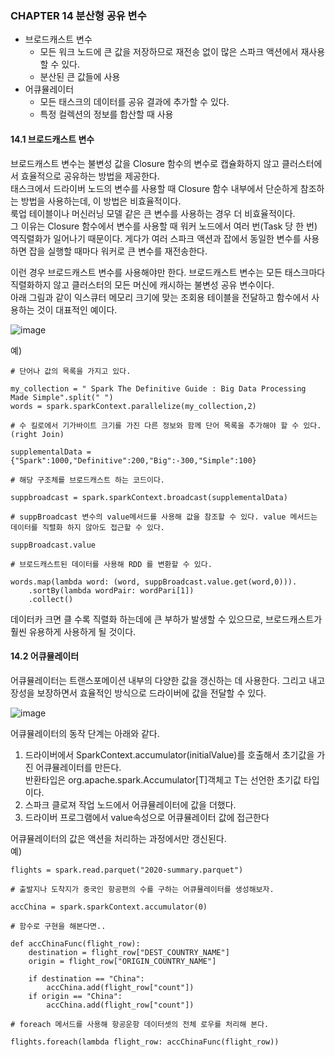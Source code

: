 ### CHAPTER 14 분산형 공유 변수   
* 브로드캐스트 변수  
	- 모든 워크 노드에 큰 값을 저장하므로 재전송 없이 많은 스파크 액션에서 재사용할 수 있다.  
	- 분산된 큰 값들에 사용  
* 어큐뮬레이터  
	- 모든 태스크의 데이터를 공유 결과에 추가할 수 있다.  
	- 특정 컬렉션의 정보를 합산할 때 사용  
  
#### 14.1 브로드캐스트 변수   
브로드캐스트 변수는 불변성 값을 Closure 함수의 변수로 캡슐화하지 않고 클러스터에서 효율적으로 공유하는 방법을 제공한다.  
태스크에서 드라이버 노드의 변수를 사용할 때 Closure 함수 내부에서 단순하게 참조하는 방법을 사용하는데, 이 방법은 비효율적이다.  
룩업 테이블이나 머신러닝 모델 같은 큰 변수를 사용하는 경우 더 비효율적이다.  
그 이유는 Closure 함수에서 변수를 사용할 때 워커 노드에서 여러 번(Task 당 한 번) 역직렬화가 일어나기 때문이다. 게다가 여러 스파크 액션과 잡에서 동일한 변수를 사용하면 잡을 실행할 때마다 워커로 큰 변수를 재전송한다.  
  
이런 경우 브로드캐스트 변수를 사용해야만 한다. 브로드캐스트 변수는 모든 태스크마다 직렬화하지 않고 클러스터의 모든 머신에 캐시하는 불변성 공유 변수이다.  
아래 그림과 같이 익스큐터 메모리 크기에 맞는 조회용 테이블을 전달하고 함수에서 사용하는 것이 대표적인 예이다.  
  
![image](https://user-images.githubusercontent.com/4033129/77248641-6090c180-6c7e-11ea-84f4-0ff0715bc597.png)  
  
예)  
```  
# 단어나 값의 목록을 가지고 있다.  
  
my_collection = " Spark The Definitive Guide : Big Data Processing Made Simple".split(" ")  
words = spark.sparkContext.parallelize(my_collection,2)  
  
# 수 킬로에서 기가바이트 크기를 가진 다른 정보와 함께 단어 목록을 추가해야 할 수 있다.(right Join)  
  
supplementalData = {"Spark":1000,"Definitive":200,"Big":-300,"Simple":100}  
  
# 해당 구조체를 브로드캐스트 하는 코드이다.  
  
suppbroadcast = spark.sparkContext.broadcast(supplementalData)  
  
# suppBroadcast 변수의 value메서드를 사용해 값을 참조할 수 있다. value 메서드는 데이터를 직렬화 하지 않아도 접근할 수 있다.  
  
suppBroadcast.value  
  
# 브로드캐스트된 데이터를 사용해 RDD 를 변환할 수 있다.  
  
words.map(lambda word: (word, suppBroadcast.value.get(word,0))).  
	.sortBy(lambda wordPair: wordPari[1])  
	.collect()  
```  
데이터카 크면 클 수록 직렬화 하는데에 큰 부하가 발생할 수 있으므로, 브로드캐스트가 훨씬 유용하게 사용하게 될 것이다.  
  
#### 14.2 어큐뮬레이터   
어큐뮬레이터는 트랜스포메이션 내부의 다양한 값을 갱신하는 데 사용한다. 그리고 내고장성을 보장하면서 효율적인 방식으로 드라이버에 값을 전달할 수 있다.  
  
![image](https://user-images.githubusercontent.com/4033129/77248765-43102780-6c7f-11ea-9a42-aa19f59a565f.png)  
  
어큐뮬레이터의 동작 단계는 아래와 같다.  
1. 드라이버에서 SparkContext.accumulator(initialValue)를 호출해서 초기값을 가진 어큐뮬레이터를 만든다.  
반환타입은 org.apache.spark.Accumulator[T]객체고 T는 선언한 초기값 타입이다.  
2. 스파크 클로져 작업 노드에서 어큐뮬레이터에 값을 더했다.  
3. 드라이버 프로그램에서 value속성으로 어큐뮬레이터 값에 접근한다  
  
어큐뮬레이터의 값은 액션을 처리하는 과정에서만 갱신된다.  
예)  
```  
flights = spark.read.parquet("2020-summary.parquet")  
  
# 출발지나 도착지가 중국인 항공편의 수를 구하는 어큐뮬레이터를 생성해보자.  
  
accChina = spark.sparkContext.accumulator(0)  
  
# 함수로 구현을 해본다면..  
  
def accChinaFunc(flight_row):  
	destination = flight_row["DEST_COUNTRY_NAME"]  
	origin = flight_row["ORIGIN_COUNTRY_NAME"]  
  
	if destination == "China":  
		accChina.add(flight_row["count"])  
	if origin == "China":  
		accChina.add(flight_row["count"])  
  
# foreach 메서드를 사용해 항공운항 데이터셋의 전체 로우를 처리해 본다.  
  
flights.foreach(lambda flight_row: accChinaFunc(flight_row))  
```  
